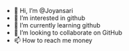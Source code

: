 - 👋 Hi, I’m @Joyansari
- 👀 I’m interested in github
- 🌱 I’m currently learning github
- 💞️ I’m looking to collaborate on GitHub 
- 📫 How to reach me money 

<!---
Joyansari/Joyansari is a ✨ special ✨ repository because its `README.md` (this file) appears on your GitHub profile.
You can click the Preview link to take a look at your changes.
--->
